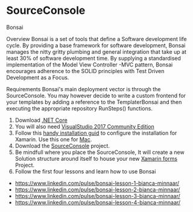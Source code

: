 # SourceConsole
Bonsai

Overview
Bonsai is a set of tools that define a Software development life cycle.
By providing a base framework for software development, Bonsai manages the nitty gritty plumbing and general integration that take up at least 30% of software development time.
By supplying a standardised implementation of the Model View Controller -MVC pattern, Bonsai encourages adherence to the SOLID principles with Test Driven Development as a Focus. 

Requirements
Bonsai's main deployment vector is through the SourceConsole.
You may however decide to write a custom frontend for your templates by adding a reference to the TemplaterBonsai and then executing the appropriate repository RunSteps() functions.

1. Download [.NET Core](https://www.microsoft.com/net/download)
2. You will also need [VisualStudio 2017 Community Edition](https://www.visualstudio.com/downloads/)
3. Follow this [handy installation guid](https://docs.microsoft.com/en-us/xamarin/cross-platform/get-started/installation/windows) to configure the installation for Xamarin. Use this one for [Mac](https://docs.microsoft.com/en-us/visualstudio/mac/installation).
4. Download the [SourceConsole](https://github.com/BiancaMinnaar/SourceConsole) project.
5. Be mindfull where you place the SourceConsole, It will create a new Solution structure around itself to house your new [Xamarin forms](https://www.visualstudio.com/xamarin/) Project.
6. Follow the first four lessons and learn how to use Bonsai
- https://www.linkedin.com/pulse/bonsai-lesson-1-bianca-minnaar/
- https://www.linkedin.com/pulse/bonsai-lesson-2-bianca-minnaar/
- https://www.linkedin.com/pulse/bonsai-lesson-3-bianca-minnaar/
- https://www.linkedin.com/pulse/bonsai-lesson-4-bianca-minnaar/